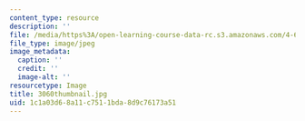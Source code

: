 ```yaml
---
content_type: resource
description: ''
file: /media/https%3A/open-learning-course-data-rc.s3.amazonaws.com/4-614-religious-architecture-and-islamic-cultures-fall-2002/1c1a03d68a11c7511bda8d9c76173a51_3060thumbnail.jpg
file_type: image/jpeg
image_metadata:
  caption: ''
  credit: ''
  image-alt: ''
resourcetype: Image
title: 3060thumbnail.jpg
uid: 1c1a03d6-8a11-c751-1bda-8d9c76173a51
---
```

